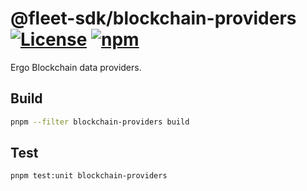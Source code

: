 # @fleet-sdk/blockchain-providers [![License](https://badgen.net/github/license/fleet-sdk/fleet/)](https://github.com/fleet-sdk/fleet/blob/master/LICENSE) [![npm](https://badgen.net/npm/v/@fleet-sdk/blockchain-providers)](https://www.npmjs.com/package/@fleet-sdk/blockchain-providers)

Ergo Blockchain data providers.

## Build

```sh
pnpm --filter blockchain-providers build
```

## Test

```sh
pnpm test:unit blockchain-providers
```
